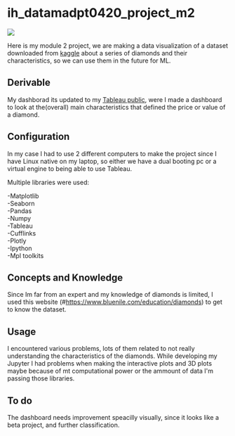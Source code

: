 # ih_datamadpt0420_project_m2


![](http://www.mdldiamonds.com/images/DiamondWithLoupe3.jpg)








Here is my module 2 project, we are making a data visualization of a dataset downloaded from [kaggle](https://www.kaggle.com/shivam2503/diamonds) about a series of diamonds and their characteristics, so we can use them in the future for ML.



## Derivable 



My dashborad its updated to my [Tableau public](https://public.tableau.com/profile/emmanuel.adonis.lafuente.ramos#!/vizhome/module-2projectdatavisualization/colorclarityxyz), were I made a dashboard to look at the(overall) main characteristics that defined the price or value of a diamond.




## Configuration



In my case I had to use 2 different computers to make the project since I have Linux native on my laptop, so either we have a dual booting pc or a virtual engine to being able to use Tableau.


Multiple libraries were used:


 -Matplotlib\
 -Seaborn\
 -Pandas\
 -Numpy\
 -Tableau\
 -Cufflinks\
 -Plotly\
 -Ipython\
 -Mpl toolkits




## Concepts and Knowledge



Since Im far from an expert and my knowledge of diamonds is limited, I used this website (#https://www.bluenile.com/education/diamonds) to get to know the dataset.




## Usage



I encountered various problems, lots of them related to not really understanding the characteristics of the diamonds.
While developing my Jupyter I had problems when making the interactive plots and 3D plots maybe because of mt computational power or the ammount of data I'm passing those libraries.




## To do



The dashboard needs improvement speacilly visually, since it looks like a beta project, and further classification.  






